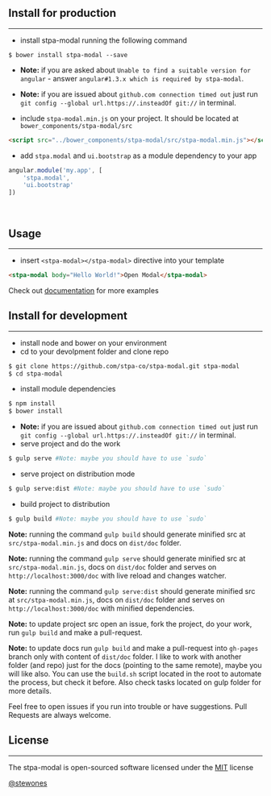 ## Install for production
-------------------------
- install stpa-modal running the following command

```shell
$ bower install stpa-modal --save
```

- **Note:** if you are asked about `Unable to find a suitable version for angular` - answer `angular#1.3.x which is required by stpa-modal`.
- **Note:** if you are issued about `github.com connection timed out` just run `git config --global url.https://.insteadOf git://` in terminal.


- include `stpa-modal.min.js` on your project. It should be located at `bower_components/stpa-modal/src`

```html
<script src="../bower_components/stpa-modal/src/stpa-modal.min.js"></script>
```

- add `stpa.modal` and `ui.bootstrap` as a module dependency to your app

```js
angular.module('my.app', [
    'stpa.modal',
    'ui.bootstrap'
])
```

<br />

## Usage
--------

- insert `<stpa-modal></stpa-modal>` directive into your template

```html
<stpa-modal body="Hello World!">Open Modal</stpa-modal>
```

Check out [documentation](https://modal.stpa.co) for more examples
<br />

## Install for development
--------------------------
- install node and bower on your environment
- cd to your devolpment folder and clone repo

```sh
$ git clone https://github.com/stpa-co/stpa-modal.git stpa-modal
$ cd stpa-modal
```

- install module dependencies

```sh
$ npm install
$ bower install
```

- **Note:** if you are issued about `github.com connection timed out` just run `git config --global url.https://.insteadOf git://` in terminal.
- serve project and do the work

```sh
$ gulp serve #Note: maybe you should have to use `sudo`
```

- serve project on distribution mode

```sh
$ gulp serve:dist #Note: maybe you should have to use `sudo`
```

- build project to distribution

```sh
$ gulp build #Note: maybe you should have to use `sudo`
```

**Note:** running the command `gulp build` should generate minified src at `src/stpa-modal.min.js` and docs on `dist/doc` folder.

**Note:** running the command `gulp serve` should generate minified src at `src/stpa-modal.min.js`, docs on `dist/doc` folder and serves on `http://localhost:3000/doc` with live reload and changes watcher.

**Note:** running the command `gulp serve:dist` should generate minified src at `src/stpa-modal.min.js`, docs on `dist/doc` folder and serves on `http://localhost:3000/doc` with minified dependencies.

**Note:** to update project src open an issue, fork the project, do your work, run `gulp build` and make a pull-request. 

**Note:** to update docs run `gulp build` and make a pull-request into `gh-pages` branch only with content of `dist/doc` folder. I like to work with another folder (and repo) just for the docs (pointing to the same remote), maybe you will like also. You can use the `build.sh` script located in the root to automate the process, but check it before. Also check tasks located on gulp folder for more details.

Feel free to open issues if you run into trouble or have suggestions. Pull Requests are always welcome.

## License
---------------
The stpa-modal is open-sourced software licensed under the [MIT](http://opensource.org/licenses/MIT) license

[@stewones](https://twitter.com/stewones)